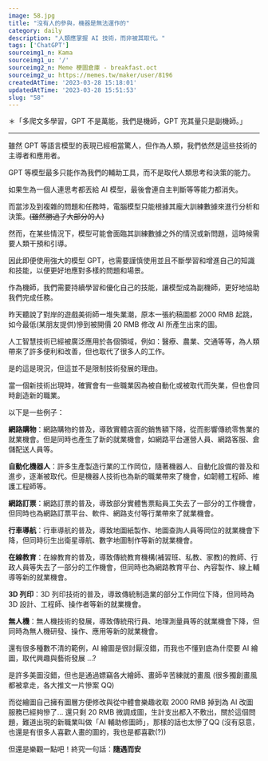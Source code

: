 ```yaml
---
image: 58.jpg
title: "沒有人的參與，機器是無法運作的"
category: daily
description: "人類應掌握 AI 技術，而非被其取代。"
tags: ['ChatGPT']
sourceimg1_n: Kama
sourceimg1_u: '/'
sourceimg2_n: Meme 梗圖倉庫 - breakfast.oct
sourceimg2_u: https://memes.tw/maker/user/8196
createdAtTime: '2023-03-28 15:18:01'
updatedAtTime: '2023-03-28 15:51:53'
slug: "58"
---
```

<p class="p_pnb">＊「多爬文多學習，GPT 不是萬能，我們是機師，GPT 充其量只是副機師。」</p>

---

雖然 GPT 等語言模型的表現已經相當驚人，但作為人類，我們依然是這些技術的主導者和應用者。

GPT 等模型最多只能作為我們的輔助工具，而不是取代人類思考和決策的能力。

如果生為一個人連思考都丟給 AI 模型，最後會連自主判斷等等能力都消失。

而當涉及到複雜的問題和任務時，電腦模型只能根據其龐大訓練數據來進行分析和決策。~~(雖然勝過了大部分的人)~~

然而，在某些情況下，模型可能會面臨其訓練數據之外的情況或新問題，這時候需要人類干預和引導。

因此即便使用強大的模型 GPT，也需要謹慎使用並且不斷學習和增進自己的知識和技能，以便更好地應對多樣的問題和場景。

作為機師，我們需要持續學習和優化自己的技能，讓模型成為副機師，更好地協助我們完成任務。

昨天聽說了對岸的遊戲美術師一堆失業潮，原本一張約稿圖都 2000 RMB 起跳，如今最低(某朋友提供)慘到被開價 20 RMB 修改 AI 所產生出來的圖。

人工智慧技術已經被廣泛應用於各個領域，例如：醫療、農業、交通等等，為人類帶來了許多便利和改善，但也取代了很多人的工作。

是的這是現況，但這並不是限制技術發展的理由。

當一個新技術出現時，確實會有一些職業因為被自動化或被取代而失業，但也會同時創造新的職業。

以下是一些例子：

**網路購物**：網路購物的普及，導致實體店面的銷售額下降，從而影響傳統零售業的就業機會。但是同時也產生了新的就業機會，如網路平台運營人員、網路客服、倉儲配送人員等。

**自動化機器人**：許多生產製造行業的工作岡位，隨著機器人、自動化設備的普及和進步，逐漸被取代。但是機器人技術也為新的職業帶來了機會，如韌體工程師、維護工程師等。

**網路訂票**：網路訂票的普及，導致部分實體售票點員工失去了一部分的工作機會，但同時也為網路訂票平台、軟件、網路支付等行業帶來了就業機會。

**行車導航**：行車導航的普及，導致地圖紙製作、地圖查詢人員等岡位的就業機會下降，但同時衍生出衛星導航、數字地圖制作等新的就業機會。

**在線教育**：在線教育的普及，導致傳統教育機構(補習班、私教、家教)的教師、行政人員等失去了一部分的工作機會，但同時也為網路教育平台、內容製作、線上輔導等新的就業機會。

**3D 列印**：3D 列印技術的普及，導致傳統制造業的部分工作岡位下降，但同時為 3D 設計、工程師、操作者等新的就業機會。

**無人機**：無人機技術的發展，導致傳統飛行員、地理測量員等的就業機會下降，但同時為無人機研發、操作、應用等新的就業機會。

還有很多種數不清的範例，AI 繪圖是很討厭沒錯，而我也不懂到底為什麼要 AI 繪圖，取代興趣與藝術發展 ...?

是許多美圖沒錯，但也是通過嫖竊各大繪師、畫師辛苦練就的畫風 (很多獨創畫風都被拿走，各大推文一片慘案 QQ)

而從繪圖自己擁有圖層方便修改與從中體會樂趣收取 2000 RMB 掉到為 AI 改圖服務已經夠慘了... 還只剩 20 RMB 微調成圖，生計支出都入不敷出，關於這個問題，難道出現的新職業叫做「AI 輔助修圖師」，那樣的話也太慘了QQ (沒有惡意，也還是有很多人喜歡人畫的圖的，我也是都喜歡(?))

但還是樂觀一點吧！終究一句話：**隨遇而安**